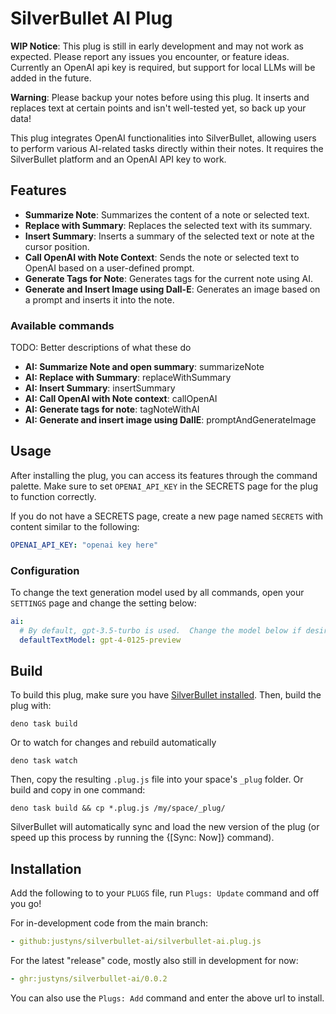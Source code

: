 # SilverBullet AI Plug

**WIP Notice**: This plug is still in early development and may not work as expected. Please report any issues you encounter, or feature ideas.  Currently an OpenAI api key is required, but support for local LLMs will be added in the future.

**Warning**: Please backup your notes before using this plug.  It inserts and replaces text at certain points and isn't well-tested yet, so back up your data!

This plug integrates OpenAI functionalities into SilverBullet, allowing users to perform various AI-related tasks directly within their notes. It requires the SilverBullet platform and an OpenAI API key to work.

## Features

- **Summarize Note**: Summarizes the content of a note or selected text.
- **Replace with Summary**: Replaces the selected text with its summary.
- **Insert Summary**: Inserts a summary of the selected text or note at the cursor position.
- **Call OpenAI with Note Context**: Sends the note or selected text to OpenAI based on a user-defined prompt.
- **Generate Tags for Note**: Generates tags for the current note using AI.
- **Generate and Insert Image using Dall-E**: Generates an image based on a prompt and inserts it into the note.

### Available commands

TODO: Better descriptions of what these do

<!-- start-commands-and-functions -->
- **AI: Summarize Note and open summary**: summarizeNote
- **AI: Replace with Summary**: replaceWithSummary
- **AI: Insert Summary**: insertSummary
- **AI: Call OpenAI with Note context**: callOpenAI
- **AI: Generate tags for note**: tagNoteWithAI
- **AI: Generate and insert image using DallE**: promptAndGenerateImage
<!-- end-commands-and-functions -->

## Usage

After installing the plug, you can access its features through the command palette. Make sure to set `OPENAI_API_KEY` in the SECRETS page for the plug to function correctly.

If you do not have a SECRETS page, create a new page named `SECRETS` with content similar to the following:

```yaml
OPENAI_API_KEY: "openai key here"
```

### Configuration

To change the text generation model used by all commands, open your `SETTINGS` page and change the setting below:

```yaml
ai:
  # By default, gpt-3.5-turbo is used.  Change the model below if desired.
  defaultTextModel: gpt-4-0125-preview
```

## Build
To build this plug, make sure you have [SilverBullet installed](https://silverbullet.md/Install). Then, build the plug with:

```shell
deno task build
```

Or to watch for changes and rebuild automatically

```shell
deno task watch
```

Then, copy the resulting `.plug.js` file into your space's `_plug` folder. Or build and copy in one command:

```shell
deno task build && cp *.plug.js /my/space/_plug/
```

SilverBullet will automatically sync and load the new version of the plug (or speed up this process by running the {[Sync: Now]} command).

## Installation

Add the following to to your `PLUGS` file, run `Plugs: Update` command and off you go!

For in-development code from the main branch:
```yaml
- github:justyns/silverbullet-ai/silverbullet-ai.plug.js
```

For the latest "release" code, mostly also still in development for now:

```yaml
- ghr:justyns/silverbullet-ai/0.0.2
```

You can also use the `Plugs: Add` command and enter the above url to install.
